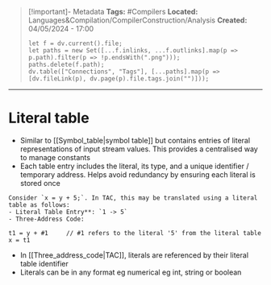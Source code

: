 > [!important]- Metadata
> **Tags:** #Compilers 
> **Located:** Languages&Compilation/CompilerConstruction/Analysis
> **Created:** 04/05/2024 - 17:00
> ```dataviewjs
> let f = dv.current().file;
> let paths = new Set([...f.inlinks, ...f.outlinks].map(p => p.path).filter(p => !p.endsWith(".png")));
> paths.delete(f.path);
> dv.table(["Connections", "Tags"], [...paths].map(p => [dv.fileLink(p), dv.page(p).file.tags.join("")]));
> ```

___
# Literal table
- Similar to [[Symbol_table|symbol table]] but contains entries of literal representations of input stream values. This provides a centralised way to manage constants
- Each table entry includes the literal, its type, and a unique identifier / temporary address. Helps avoid redundancy by ensuring each literal is stored once

```
Consider `x = y + 5;`. In TAC, this may be translated using a literal table as follows:
- Literal Table Entry**: `1 -> 5`
- Three-Address Code:
    
t1 = y + #1     // #1 refers to the literal '5' from the literal table x = t1
```

- In [[Three_address_code|TAC]], literals are referenced by their literal table identifier 
- Literals can be in any format eg numerical eg int, string or boolean 